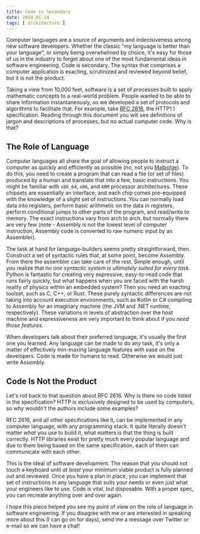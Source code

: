 ```yaml
---
title: Code is Secondary
date: 2019-01-14
tags: [ architecture ]
---
```


Computer languages are a source of arguments and indecisiveness among new software developers. Whether the classic "my language is better than your language", or simply being overwhelmed by choice, it's easy for those of us in the industry to forget about one of the most fundamental ideas in software engineering. Code is secondary. The syntax that comprises a computer application is exacting, scrutinized and reviewed beyond belief, but it is not the product.

Taking a view from 10,000 feet, software is a set of processes built to apply mathematic concepts to a real-world problem. People wanted to be able to share information instantaneously, so we developed a set of protocols and algorithms to facilitate that. For example, take [RFC 2616](https://tools.ietf.org/html/rfc2616), the HTTP1.1 specification. Reading through this document you will see definitions of jargon and descriptions of processes, but no actual computer code. Why is that?

## The Role of Language

Computer languages all share the goal of allowing people to instruct a computer as quickly and efficiently as possible (no, not you [Malbolge](https://esolangs.org/wiki/malbolge)). To do this, you need to create a program that can read a file (or set of files) produced by a human and translate that into a few, basic instructions. You might be familiar with `x86_64`, `x86`, and `ARM` processor architectures. These chipsets are essentially an interface, and each chip comes pre-equipped with the knowledge of a slight set of instructions. You can normally load data into registers, perform basic arithmetic on the data in registers, perform conditional jumps to other parts of the program, and read/write to memory. The exact instructions vary from arch to arch, but normally there are very few (note - Assembly is not the lowest level of computer instruction, Assembly code is converted to raw numeric input by an Assembler).

The task at hand for language-builders seems pretty straightforward, then. Construct a set of syntactic rules that, at some point, become Assembly. From there the assembler can take care of the rest. Simple enough, until you realize that _no one syntactic system is ultimately suited for every task._ Python is fantastic for creating very expressive, easy-to-read code that runs fairly quickly, but what happens when you are faced with the harsh reality of physics within an embedded system? Then you need an exacting toolset, such as C, C++, or Rust. These purely syntactic differences are not taking into account execution environments, such as Kotlin or C# compiling to Assembly for an imaginary machine (the JVM and .NET runtime, respectively). These variations in levels of abstraction over the host machine and expressiveness are very important to think about if you _need those features_.

When developers talk about their preferred language, it's usually the first one you learned. Any language can be made to do any task, it's only a matter of effectively min-maxing language features with ease on the developers. Code is made for humans to read. Otherwise we would just write Assembly.

## Code Is Not the Product

Let's roll back to that question about RFC 2616. Why is there no code listed in the specification? HTTP is exclusively designed to be used by computers, so why wouldn't the authors include some examples?

RFC 2616, and all other specifications like it, can be implemented in any computer language, with any programming stack. It quite literally doesn't matter _what_ you use to build it, what matters is that the thing is built correctly. HTTP libraries exist for pretty much every popular language and due to them being based on the same specification, each of them can communicate with each other.

This is the ideal of software development. The reason that you should not touch a keyboard until _at least_ your minimum viable product is fully planned out and reviewed. Once you have a plan in place, you can implement that set of instructions in any language that suits your needs or even just what your engineers like to use. Code is vital, but disposable. With a proper spec, you can recreate anything over and over again.

I hope this piece helped you see my point of view on the role of language in software engineering. If you disagree with me or are interested in speaking more about this (I can go on for days), send me a message over Twitter or e-mail so we can have a chat!

